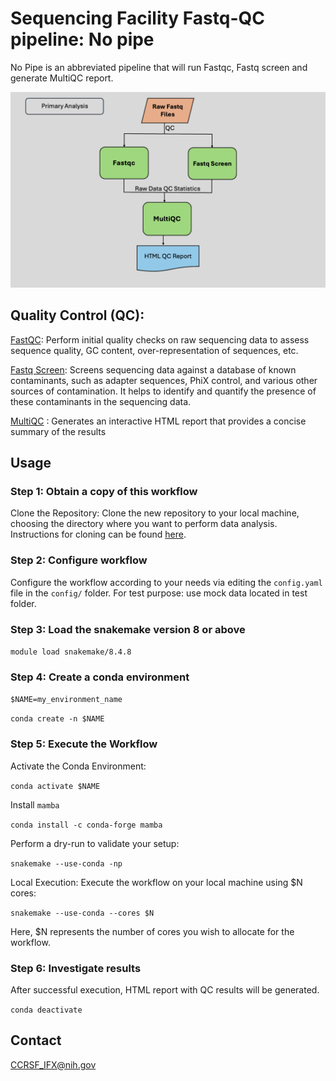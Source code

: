 # Sequencing Facility Fastq-QC pipeline: No pipe

No Pipe is an abbreviated pipeline that will run Fastqc, Fastq screen and generate MultiQC report. 

![SF_Fastq-QC](https://github.com/CCRSF-IFX/SF_Fastq-QC/blob/main/resources/Fastq-QC_workflow.jpeg)

## Quality Control (QC):

[FastQC](https://www.bioinformatics.babraham.ac.uk/projects/fastqc/): Perform initial quality checks on raw sequencing data to assess sequence quality, GC content, over-representation of sequences, etc.

[Fastq Screen](https://www.bioinformatics.babraham.ac.uk/projects/fastq_screen/): Screens sequencing data against a database of known contaminants, such as adapter sequences, PhiX control, and various other sources of contamination. It helps to identify and quantify the presence of these contaminants in the sequencing data.

[MultiQC](https://multiqc.info/) : Generates an interactive HTML report that provides a concise summary of the results

## Usage

### Step 1: Obtain a copy of this workflow

Clone the Repository: Clone the new repository to your local machine, choosing the directory where you want to perform data analysis. Instructions for cloning can be found [here](https://docs.github.com/en/repositories/creating-and-managing-repositories/cloning-a-repository).

### Step 2: Configure workflow

Configure the workflow according to your needs via editing the `config.yaml` file in the `config/` folder. 
For test purpose: use mock data located in test folder.

### Step 3: Load the snakemake version 8 or above 

`module load snakemake/8.4.8`

### Step 4: Create a conda environment

`$NAME=my_environment_name`

`conda create -n $NAME`

### Step 5: Execute the Workflow

Activate the Conda Environment:

`conda activate $NAME`

Install `mamba`

`conda install -c conda-forge mamba`

Perform a dry-run to validate your setup:

`snakemake --use-conda -np`

Local Execution: Execute the workflow on your local machine using $N cores:

`snakemake --use-conda --cores $N`

Here, $N represents the number of cores you wish to allocate for the workflow.

### Step 6: Investigate results

After successful execution, HTML report with QC results will be generated. 

`conda deactivate`


## Contact
CCRSF_IFX@nih.gov
